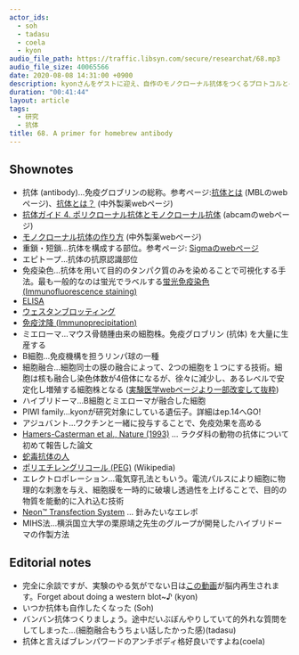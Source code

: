```yaml
---
actor_ids:
  - soh
  - tadasu
  - coela
  - kyon
audio_file_path: https://traffic.libsyn.com/secure/researchat/68.mp3
audio_file_size: 40065566
date: 2020-08-08 14:31:00 +0900
description: kyonさんをゲストに迎え、自作のモノクローナル抗体をつくるプロトコルとその魅力について教えてもらいました。
duration: "00:41:44"
layout: article
tags:
  - 研究
  - 抗体
title: 68. A primer for homebrew antibody
---
```


## Shownotes
- 抗体 (antibody)...免疫グロブリンの総称。参考ページ:[抗体とは](https://ruo.mbl.co.jp/bio/support/method/antibody.html) (MBLのwebページ)、[抗体とは？](https://www.chugai-pharm.co.jp/ptn/bio/antibody/antibodyp05.html) (中外製薬webページ)
- [抗体ガイド 4. ポリクローナル抗体とモノクローナル抗体](https://www.abcam.co.jp/protocols/a-comparison-between-polyclonal-and-monoclonal-2) (abcamのwebページ)
- [モノクローナル抗体の作り方](https://www.chugai-pharm.co.jp/ptn/bio/antibody/antibodyp12.html) (中外製薬webページ)
- 重鎖・短鎖...抗体を構成する部位。参考ページ: [Sigmaのwebページ](https://www.sigmaaldrich.com/japan/lifescience/antibody/antibody-basics.html)
- エピトープ...抗体の抗原認識部位
- 免疫染色...抗体を用いて目的のタンパク質のみを染めることで可視化する手法。最も一般的なのは蛍光でラベルする[蛍光免疫染色 (Immunofluorescence staining)](https://bit.ly/3gD5psS)
- [ELISA](https://ruo.mbl.co.jp/bio/support/method/elisa.html)
- [ウェスタンブロッティング](https://bit.ly/2DsZ4Sz)
- [免疫沈降 (Immunoprecipitation)](https://ruo.mbl.co.jp/bio/support/method/immunoprecipitation.html)
- ミエローマ...マウス骨髄腫由来の細胞株。免疫グロブリン (抗体) を大量に生産する
- B細胞...免疫機構を担うリンパ球の一種
- 細胞融合...細胞同士の膜の融合によって、2つの細胞を１つにする技術。細胞は核も融合し染色体数が4倍体になるが、徐々に減少し、あるレベルで安定化し増殖する細胞株となる ([実験医学webページより一部改変して抜粋](https://www.yodosha.co.jp/jikkenigaku/keyword/135.html))
- ハイブリドーマ...B細胞とミエローマが融合した細胞
- PIWI family...kyonが研究対象にしている遺伝子。詳細はep.14へGO!
- アジュバント...ワクチンと一緒に投与することで、免疫効果を高める
- [Hamers-Casterman et al., Nature (1993)](https://www.nature.com/articles/363446a0) ... ラクダ科の動物の抗体について初めて報告した論文
- [蛇毒抗体の人](https://gigazine.net/news/20171213-inject-snake-vemon-25-years/)
- [ポリエチレングリコール (PEG)](https://bit.ly/2PsY4Am) (Wikipedia)
- エレクトロポレーション...電気穿孔法ともいう。電流パルスにより細胞に物理的な刺激を与え、細胞膜を一時的に破壊し透過性を上げることで、目的の物質を能動的に入れ込む技術
- [Neon™ Transfection System](https://www.thermofisher.com/order/catalog/product/MPK5000#/MPK5000) ...  針みたいなエレポ
- MIHS法...横浜国立大学の栗原靖之先生のグループが開発したハイブリドーマの作製方法

## Editorial notes
- 完全に余談ですが、実験のやる気がでない日は[この動画](https://youtu.be/_7uCcRfrQ0A)が脳内再生されます。Forget about doing a western blot~♪ (kyon)
- いつか抗体も自作したくなった (Soh)
- バンバン抗体つくりましょう。途中だいぶぼんやりしていて的外れな質問をしてしまった...(細胞融合もうちょい話したかった感)(tadasu)
- 抗体と言えばブレンパワードのアンチボディ格好良いですよね(coela)
